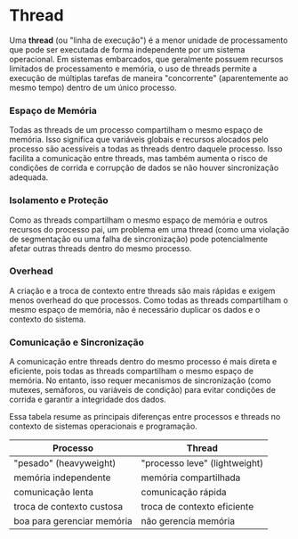 # Thread

Uma **thread** (ou "linha de execução") é a menor unidade de processamento que pode ser executada de forma independente por um sistema operacional. Em sistemas embarcados, que geralmente possuem recursos limitados de processamento e memória, o uso de threads permite a execução de múltiplas tarefas de maneira "concorrente" (aparentemente ao mesmo tempo) dentro de um único processo.

### Espaço de Memória

Todas as threads de um processo compartilham o mesmo espaço de memória. Isso significa que variáveis globais e recursos alocados pelo processo são acessíveis a todas as threads dentro daquele processo. Isso facilita a comunicação entre threads, mas também aumenta o risco de condições de corrida e corrupção de dados se não houver sincronização adequada.

### Isolamento e Proteção

Como as threads compartilham o mesmo espaço de memória e outros recursos do processo pai, um problema em uma thread (como uma violação de segmentação ou uma falha de sincronização) pode potencialmente afetar outras threads dentro do mesmo processo.

### Overhead

 A criação e a troca de contexto entre threads são mais rápidas e exigem menos overhead do que processos. Como todas as threads compartilham o mesmo espaço de memória, não é necessário duplicar os dados e o contexto do sistema.

### Comunicação e Sincronização

A comunicação entre threads dentro do mesmo processo é mais direta e eficiente, pois todas as threads compartilham o mesmo espaço de memória. No entanto, isso requer mecanismos de sincronização (como mutexes, semáforos, ou variáveis de condição) para evitar condições de corrida e garantir a integridade dos dados.

Essa tabela resume as principais diferenças entre processos e threads no contexto de sistemas operacionais e programação.

| **Processo** | **Thread** |
| --- | --- |
| "pesado" (heavyweight) | "processo leve" (lightweight) |
| memória independente | memória compartilhada |
| comunicação lenta | comunicação rápida |
| troca de contexto custosa | troca de contexto eficiente |
| boa para gerenciar memória | não gerencia memória |
